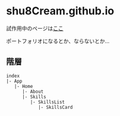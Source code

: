 # shu8Cream.github.io
試作用中のページは[ここ](https://shu8cream.github.io/)

ポートフォリオになるとか、ならないとか...

## 階層
```
index
|- App
   |- Home
      |- About
      |- Skills
         |- SkillsList
            |- SkillsCard
```

